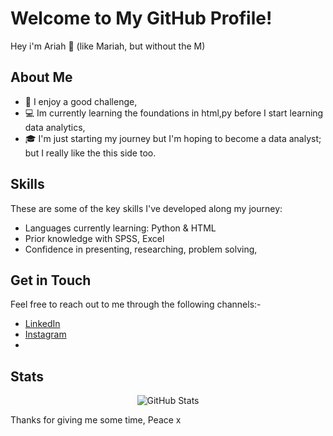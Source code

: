 # Welcome to My GitHub Profile!

Hey i'm Ariah 👋 
(like Mariah, but without the M) 

## About Me

- 🌱 I enjoy a good challenge, 
- 💻 Im currently learning the foundations in html,py before I start learning data analytics,
- 🎓 I'm just starting my journey but I'm hoping to become a data analyst; but I really like the this side too. 


## Skills

These are some of the key skills I've developed along my journey:

- Languages currently learning: Python & HTML
- Prior knowledge with SPSS, Excel
- Confidence in presenting, researching, problem solving, 


## Get in Touch

Feel free to reach out to me through the following channels:- 
- [LinkedIn](https://www.linkedin.com/in/ariah-fernandes-68bb95167)
- [Instagram](https://www.instagram.com/xariyahx)
- 

## Stats

<p align="center">
  <img src="https://github-readme-stats.vercel.app/api?username=Ariah3&show_icons=true&theme=dark" alt="GitHub Stats">
</p>

Thanks for giving me some time, Peace x

